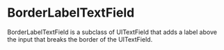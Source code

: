 # BorderLabelTextField
BorderLabelTextField is a subclass of UITextField that adds a label above the input that breaks the border of the UITextField.
